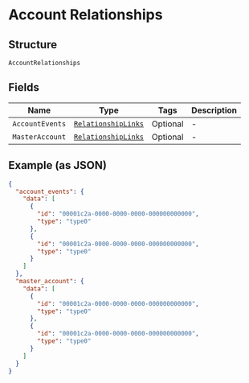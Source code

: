 
# Account Relationships

## Structure

`AccountRelationships`

## Fields

| Name | Type | Tags | Description |
|  --- | --- | --- | --- |
| `AccountEvents` | [`RelationshipLinks`](../../doc/models/relationship-links.md) | Optional | - |
| `MasterAccount` | [`RelationshipLinks`](../../doc/models/relationship-links.md) | Optional | - |

## Example (as JSON)

```json
{
  "account_events": {
    "data": [
      {
        "id": "00001c2a-0000-0000-0000-000000000000",
        "type": "type0"
      },
      {
        "id": "00001c2a-0000-0000-0000-000000000000",
        "type": "type0"
      }
    ]
  },
  "master_account": {
    "data": [
      {
        "id": "00001c2a-0000-0000-0000-000000000000",
        "type": "type0"
      },
      {
        "id": "00001c2a-0000-0000-0000-000000000000",
        "type": "type0"
      }
    ]
  }
}
```

